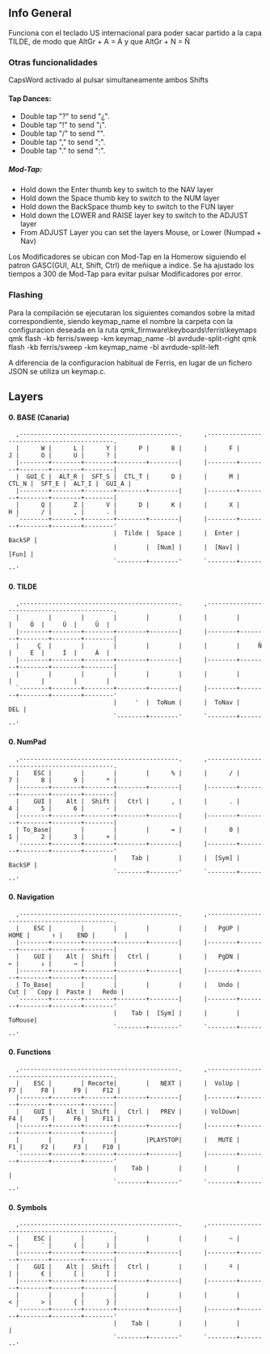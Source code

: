 ## **Info General**
Funciona con el teclado US internacional para poder sacar partido a la capa TILDE, de modo que AltGr + A = Á y que AltGr + N = Ñ

### Otras funcionalidades
CapsWord activado al pulsar simultaneamente ambos Shifts
#### Tap Dances:
- Double tap "?" to send "¿".
- Double tap "!" to send "¡".
- Double tap "/" to send "\".
- Double tap "," to send ";".
- Double tap "." to send ":".

##### Mod-Tap:
- Hold down the Enter thumb key to switch to the NAV layer
- Hold down the Space thumb key to switch to the NUM layer
- Hold down the BackSpace thumb key to switch to the FUN layer
- Hold down the LOWER and RAISE layer key to switch to the ADJUST layer
- From ADJUST Layer you can set the layers Mouse,  or Lower (Numpad + Nav)
  
Los Modificadores se ubican con Mod-Tap en la Homerow siguiendo el patron GASC(GUI, ALt, Shift, Ctrl) de meñique a indice. 
Se ha ajustado los tiempos a 300 de Mod-Tap para evitar pulsar Modificadores por error. 

### Flashing
Para la compilación se ejecutaran los siguientes comandos sobre la mitad correspondiente, siendo keymap_name el nombre la carpeta con la configuracion deseada en la ruta qmk_firmware\keyboards\ferris\keymaps
qmk flash -kb ferris/sweep -km keymap_name -bl avrdude-split-right
qmk flash -kb ferris/sweep -km keymap_name -bl avrdude-split-left

A diferencia de la configuracion habitual de Ferris, en lugar de un fichero JSON se utiliza un keymap.c. 




## **Layers**

#### 0. **BASE (Canaria)**

```text
  ,--------------------------------------------.      ,--------------------------------------------.
  |      W |      L |      Y |      P |      B |      |      F |      J |      O |      U |      ? |
  |--------+--------+--------+--------+--------|      |--------+--------+--------+--------+--------|
  |  GUI_C |  ALT_R |  SFT_S |  CTL_T |      D |      |      M |  CTL_N |  SFT_E |  ALT_I |  GUI_A |
  |--------+--------+--------+--------+--------|      |--------+--------+--------+--------+--------|
  |      Q |      Z |      V |      D |      K |      |      X |      H |      / |      , |      . |
  `--------+--------+--------+--------+--------|      |--------+--------+--------+--------+--------'
                             |  Tilde |  Space |      |  Enter | BackSP |
                             |        |  [Num] |      |  [Nav] |  [Fun] |
                             `--------+--------'      `--------+--------'
```

#### 0. **TILDE**

```text
  ,--------------------------------------------.      ,--------------------------------------------.
  |        |        |        |        |        |      |        |        |     Ó  |     Ú  |     Ü  |
  |--------+--------+--------+--------+--------|      |--------+--------+--------+--------+--------|
  |     Ç  |        |        |        |        |      |        |     Ñ  |     É  |     Í  |     Á  |
  |--------+--------+--------+--------+--------|      |--------+--------+--------+--------+--------|
  |        |        |        |        |        |      |        |        |        |        |        |
  `--------+--------+--------+--------+--------|      |--------+--------+--------+--------+--------'
                             |     '  |  ToNum |      |  ToNav | 	DEL	|
                             `--------+--------'      `--------+--------'
```

#### 0. **NumPad**

```text
  ,--------------------------------------------.      ,--------------------------------------------.
  |    ESC |        |        |        |      % |      |      / |      7 |      8 |      9 |      * |
  |--------+--------+--------+--------+--------|      |--------+--------+--------+--------+--------|
  |    GUI |    Alt |  Shift |   Ctrl |      , |      |      . |      4 |      5 |      6 |      - |
  |--------+--------+--------+--------+--------|      |--------+--------+--------+--------+--------|
  | To_Base|        |        |        |      = |      |      0 |      1 |      2 |      3 |      + |
  `--------+--------+--------+--------+--------|      |--------+--------+--------+--------+--------'
                             |    Tab |        |      |  [Sym] | BackSP |
                             `--------+--------'      `--------+--------'
```

#### 0. **Navigation**

```text
  ,--------------------------------------------.      ,--------------------------------------------.
  |    ESC |        |        |        |        |      |   PgUP |   HOME |      ↑ |    END |        |
  |--------+--------+--------+--------+--------|      |--------+--------+--------+--------+--------|
  |    GUI |    Alt |  Shift |   Ctrl |        |      |   PgDN |      ← |      ↓ |      → |        |
  |--------+--------+--------+--------+--------|      |--------+--------+--------+--------+--------|
  | To_Base|        |        |        |        |      |   Undo |    Cut |   Copy |  Paste |   Redo |
  `--------+--------+--------+--------+--------|      |--------+--------+--------+--------+--------'
                             |    Tab |  [Sym] |      |        | ToMouse|
                             `--------+--------'      `--------+--------'
```


#### 0. **Functions**

```text
  ,--------------------------------------------.      ,--------------------------------------------.
  |    ESC |        | Recorte|        |   NEXT |      |  VolUp |     F7 |     F8 |     F9 |    F12 |
  |--------+--------+--------+--------+--------|      |--------+--------+--------+--------+--------|
  |    GUI |    Alt |  Shift |   Ctrl |   PREV |      | VolDown|     F4 |     F5 |     F6 |    F11 |
  |--------+--------+--------+--------+--------|      |--------+--------+--------+--------+--------|
  |        |        |        |        |PLAYSTOP|      |   MUTE |     F1 |     F2 |     F3 |    F10 |
  `--------+--------+--------+--------+--------|      |--------+--------+--------+--------+--------'
                             |    Tab |        |      |        |        |
                             `--------+--------'      `--------+--------'
```


#### 0. **Symbols**

```text
  ,--------------------------------------------.      ,--------------------------------------------.
  |    ESC |        |        |        |        |      |      ~ |      ¬ |      ¨ |      ( |      ) |
  |--------+--------+--------+--------+--------|      |--------+--------+--------+--------+--------|
  |    GUI |    Alt |  Shift |   Ctrl |        |      |      º |      | |      € |      [ |      ] |
  |--------+--------+--------+--------+--------|      |--------+--------+--------+--------+--------|
  |        |        |        |        |        |      |        |      < |      > |      { |      } |
  `--------+--------+--------+--------+--------|      |--------+--------+--------+--------+--------'
                             |    Tab |        |      |        |        |
                             `--------+--------'      `--------+--------'
```

